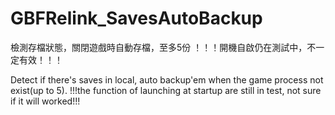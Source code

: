 # GBFRelink_SavesAutoBackup
檢測存檔狀態，關閉遊戲時自動存檔，至多5份
！！！開機自啟仍在測試中，不一定有效！！！

Detect if there's saves in local, auto backup'em when the game process not exist(up to 5).
!!!the function of launching at startup are still in test, not sure if it will worked!!!